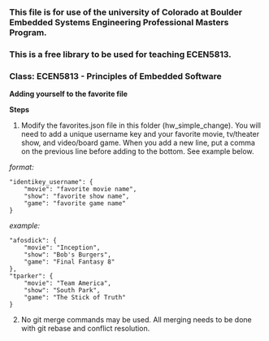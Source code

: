 ### This file is for use of the university of Colorado at Boulder Embedded Systems Engineering Professional Masters Program.

### This is a free library to be used for teaching ECEN5813.

### Class:  ECEN5813 - Principles of Embedded Software

**Adding yourself to the favorite file**

**Steps**

1) Modify the favorites.json file in this folder (hw_simple_change). You will need to add a unique username key and your favorite movie, tv/theater show, and video/board game. When you add a new line, put a comma on the previous line before adding to the bottom. See example below.

  *format:*
  ```
  "identikey_username": {
      "movie": "favorite movie name",
      "show": "favorite show name",
      "game": "favorite game name"
  }
  ```
  *example:*
  ```
  "afosdick": {
      "movie": "Inception",
      "show": "Bob's Burgers",
      "game": "Final Fantasy 8"
  },
  "tparker": {
      "movie": "Team America",
      "show": "South Park",
      "game": "The Stick of Truth"
  }
  ```
2) No git merge commands may be used. All merging needs to be done with git rebase and conflict resolution.

